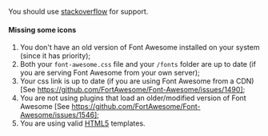 You should use [stackoverflow](http://stackoverflow.com/) for support.

#### Missing some icons
1. You don't have an old version of Font Awesome installed on your system (since it has priority);
2. Both your `font-awesome.css` file and your `/fonts` folder are up to date (if you are serving Font Awesome from your own server);
3. Your css link is up to date (if you are using Font Awesome from a CDN) [See https://github.com/FortAwesome/Font-Awesome/issues/1490];
4. You are not using plugins that load an older/modified version of Font Awesome [See https://github.com/FortAwesome/Font-Awesome/issues/1546];
5. You are using valid [HTML5](http://www.w3.org/TR/html5/introduction.html#a-quick-introduction-to-html) templates.